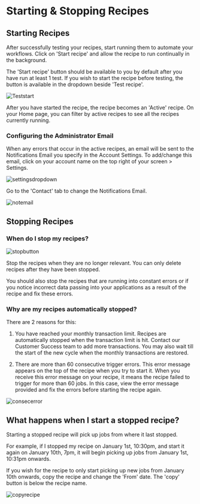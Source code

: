 # Starting & Stopping Recipes

## Starting Recipes

After successfully testing your recipes, start running them to automate your workflows. Click on 'Start recipe' and allow the recipe to run continually in the background. 

The 'Start recipe' button should be available to you by default after you have run at least 1 test. If you wish to start the recipe before testing, the button is available in the dropdown beside 'Test recipe'.

![Teststart](/_uploads/testing-recipes/Teststart.JPG)

After you have started the recipe, the recipe becomes an 'Active' recipe. On your Home page, you can filter by active recipes to see all the recipes currently running.


### Configuring the Administrator Email
When any errors that occur in the active recipes, an email will be sent to the Notifications Email you specify in the Account Settings. To add/change this email, click on your account name on the top right of your screen > Settings. 

![settingsdropdown](/_uploads/startstop/settingsdropdown.JPG)

Go to the 'Contact' tab to change the Notifications Email.

![notemail](/_uploads/startstop/notemail.JPG)

## Stopping Recipes

### When do I stop my recipes?

![stopbutton](/_uploads/startstop/stopbutton.JPG)

Stop the recipes when they are no longer relevant. You can only delete recipes after they have been stopped. 

You should also stop the recipes that are running into constant errors or if you notice incorrect data passing into your applications as a result of the recipe and fix these errors.

### Why are my recipes automatically stopped?
There are 2 reasons for this: 

  1. You have reached your monthly transaction limit. Recipes are automatically stopped when the transaction limit is hit. Contact our Customer Success team to add more transactions. You may also wait till the start of the new cycle when the monthly transactions are restored.
  
  2. There are more than 60 consecutive trigger errors. This error message appears on the top of the recipe when you try to start it.
  When you receive this error message on your recipe, it means the recipe failed to trigger for more than 60 jobs. In this case, view the error message provided and fix the errors before starting the recipe again.
  
  ![consecerror](/_uploads/startstop/consecerror.png)
  
## What happens when I start a stopped recipe?
Starting a stopped recipe will pick up jobs from where it last stopped. 

For example, if I stopped my recipe on January 1st, 10:30pm, and start it again on January 10th, 7pm, it will begin picking up jobs from January 1st, 10:31pm onwards. 

If you wish for the recipe to only start picking up new jobs from January 10th onwards, copy the recipe and change the 'From' date. The 'copy' button is below the recipe name. 

![copyrecipe](/_uploads/startstop/copyrecipe.png)





